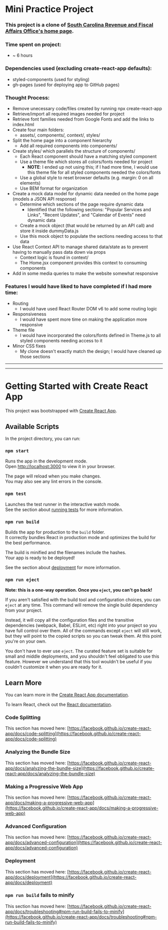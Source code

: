# Mini Practice Project

### This project is a clone of [South Carolina Revenue and Fiscal Affairs Office's home page](https://rfa.sc.gov/).

### Time spent on project:

- ~ 6 hours

### Dependencies used (excluding create-react-app defaults):

- styled-components (used for styling)
- gh-pages (used for deploying app to GitHub pages)

### Thought Process:

- Remove unecessary code/files created by running npx create-react-app
- Retrieve/import all required images needed for project
- Retrieve font families needed from Google Fonts and add the links to index.html
- Create four main folders:
  - assets/, components/, context/, styles/
- Split the home page into a component hierarchy
  - Add all required components into components/
- Create styles/ which parallels the structure of components/
  - Each React component should have a matching styled component
  - Use a theme file which stores all colors/fonts needed for project
    - **NOTE**: I ended up not using this; if I had more time, I would use this theme file for all styled components needed the colors/fonts
  - Use a global style to reset browser defaults (e.g. margin: 0 on all elements)
  - Use BEM format for organization
- Create a mock data model for dynamic data needed on the home page (models a JSON API response)
  - Determine which sections of the page require dynamic data
    - Identified that the following sections: "Popular Services and Links", "Recent Updates", and "Calendar of Events" need dynamic data
  - Create a mock object (that would be returned by an API call) and store it inside dummyData.js
  - Use this mock object to populate the sections needing access to that data
- Use React Context API to manage shared data/state as to prevent having to manually pass data down via props
  - Context logic is found in context/
  - The Home.jsx component provides this context to consuming components
- Add in some media queries to make the website somewhat responsive

### Features I would have liked to have completed if I had more time:

- Routing
  - I would have used React Router DOM v6 to add some routing logic
- Responsiveness
  - I would have spent more time on making the application more responsive
- Theme file
  - I would have incorporated the colors/fonts defined in Theme.js to all styled components needing access to it
- Minor CSS fixes
  - My clone doesn't exactly match the design; I would have cleaned up those sections

---

---

# Getting Started with Create React App

This project was bootstrapped with [Create React App](https://github.com/facebook/create-react-app).

## Available Scripts

In the project directory, you can run:

### `npm start`

Runs the app in the development mode.\
Open [http://localhost:3000](http://localhost:3000) to view it in your browser.

The page will reload when you make changes.\
You may also see any lint errors in the console.

### `npm test`

Launches the test runner in the interactive watch mode.\
See the section about [running tests](https://facebook.github.io/create-react-app/docs/running-tests) for more information.

### `npm run build`

Builds the app for production to the `build` folder.\
It correctly bundles React in production mode and optimizes the build for the best performance.

The build is minified and the filenames include the hashes.\
Your app is ready to be deployed!

See the section about [deployment](https://facebook.github.io/create-react-app/docs/deployment) for more information.

### `npm run eject`

**Note: this is a one-way operation. Once you `eject`, you can't go back!**

If you aren't satisfied with the build tool and configuration choices, you can `eject` at any time. This command will remove the single build dependency from your project.

Instead, it will copy all the configuration files and the transitive dependencies (webpack, Babel, ESLint, etc) right into your project so you have full control over them. All of the commands except `eject` will still work, but they will point to the copied scripts so you can tweak them. At this point you're on your own.

You don't have to ever use `eject`. The curated feature set is suitable for small and middle deployments, and you shouldn't feel obligated to use this feature. However we understand that this tool wouldn't be useful if you couldn't customize it when you are ready for it.

## Learn More

You can learn more in the [Create React App documentation](https://facebook.github.io/create-react-app/docs/getting-started).

To learn React, check out the [React documentation](https://reactjs.org/).

### Code Splitting

This section has moved here: [https://facebook.github.io/create-react-app/docs/code-splitting](https://facebook.github.io/create-react-app/docs/code-splitting)

### Analyzing the Bundle Size

This section has moved here: [https://facebook.github.io/create-react-app/docs/analyzing-the-bundle-size](https://facebook.github.io/create-react-app/docs/analyzing-the-bundle-size)

### Making a Progressive Web App

This section has moved here: [https://facebook.github.io/create-react-app/docs/making-a-progressive-web-app](https://facebook.github.io/create-react-app/docs/making-a-progressive-web-app)

### Advanced Configuration

This section has moved here: [https://facebook.github.io/create-react-app/docs/advanced-configuration](https://facebook.github.io/create-react-app/docs/advanced-configuration)

### Deployment

This section has moved here: [https://facebook.github.io/create-react-app/docs/deployment](https://facebook.github.io/create-react-app/docs/deployment)

### `npm run build` fails to minify

This section has moved here: [https://facebook.github.io/create-react-app/docs/troubleshooting#npm-run-build-fails-to-minify](https://facebook.github.io/create-react-app/docs/troubleshooting#npm-run-build-fails-to-minify)
